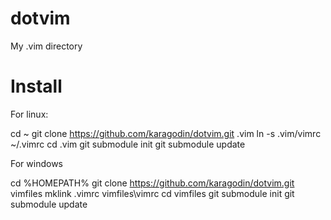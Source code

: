 dotvim
======

My .vim directory

Install
=======

For linux:

  cd ~
  git clone https://github.com/karagodin/dotvim.git .vim
  ln -s .vim/vimrc ~/.vimrc
  cd .vim
  git submodule init
  git submodule update

For windows

  cd %HOMEPATH%
  git clone https://github.com/karagodin/dotvim.git vimfiles
  mklink .vimrc vimfiles\vimrc
  cd vimfiles
  git submodule init
  git submodule update

